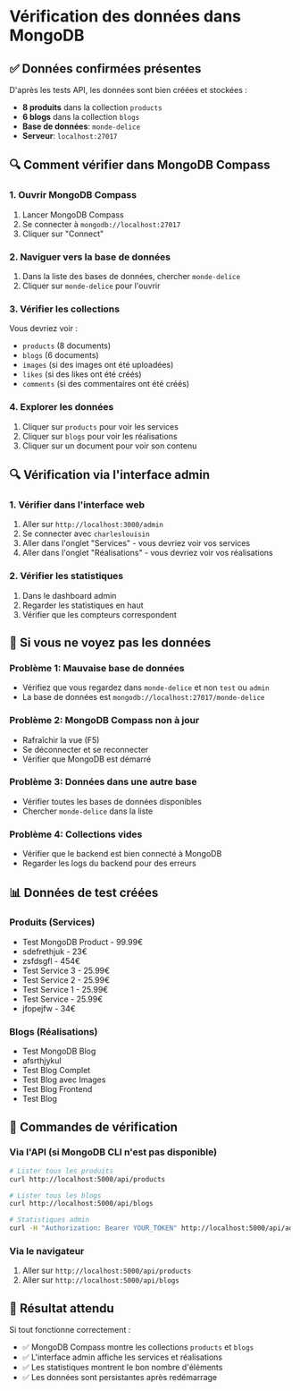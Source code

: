 # Vérification des données dans MongoDB

## ✅ Données confirmées présentes

D'après les tests API, les données sont bien créées et stockées :
- **8 produits** dans la collection `products`
- **6 blogs** dans la collection `blogs`
- **Base de données**: `monde-delice`
- **Serveur**: `localhost:27017`

## 🔍 Comment vérifier dans MongoDB Compass

### 1. Ouvrir MongoDB Compass
1. Lancer MongoDB Compass
2. Se connecter à `mongodb://localhost:27017`
3. Cliquer sur "Connect"

### 2. Naviguer vers la base de données
1. Dans la liste des bases de données, chercher `monde-delice`
2. Cliquer sur `monde-delice` pour l'ouvrir

### 3. Vérifier les collections
Vous devriez voir :
- `products` (8 documents)
- `blogs` (6 documents)
- `images` (si des images ont été uploadées)
- `likes` (si des likes ont été créés)
- `comments` (si des commentaires ont été créés)

### 4. Explorer les données
1. Cliquer sur `products` pour voir les services
2. Cliquer sur `blogs` pour voir les réalisations
3. Cliquer sur un document pour voir son contenu

## 🔍 Vérification via l'interface admin

### 1. Vérifier dans l'interface web
1. Aller sur `http://localhost:3000/admin`
2. Se connecter avec `charleslouisin`
3. Aller dans l'onglet "Services" - vous devriez voir vos services
4. Aller dans l'onglet "Réalisations" - vous devriez voir vos réalisations

### 2. Vérifier les statistiques
1. Dans le dashboard admin
2. Regarder les statistiques en haut
3. Vérifier que les compteurs correspondent

## 🐛 Si vous ne voyez pas les données

### Problème 1: Mauvaise base de données
- Vérifiez que vous regardez dans `monde-delice` et non `test` ou `admin`
- La base de données est `mongodb://localhost:27017/monde-delice`

### Problème 2: MongoDB Compass non à jour
- Rafraîchir la vue (F5)
- Se déconnecter et se reconnecter
- Vérifier que MongoDB est démarré

### Problème 3: Données dans une autre base
- Vérifier toutes les bases de données disponibles
- Chercher `monde-delice` dans la liste

### Problème 4: Collections vides
- Vérifier que le backend est bien connecté à MongoDB
- Regarder les logs du backend pour des erreurs

## 📊 Données de test créées

### Produits (Services)
- Test MongoDB Product - 99.99€
- sdefrethjuk - 23€
- zsfdsgfl - 454€
- Test Service 3 - 25.99€
- Test Service 2 - 25.99€
- Test Service 1 - 25.99€
- Test Service - 25.99€
- jfopejfw - 34€

### Blogs (Réalisations)
- Test MongoDB Blog
- afsrthjykul
- Test Blog Complet
- Test Blog avec Images
- Test Blog Frontend
- Test Blog

## 🔧 Commandes de vérification

### Via l'API (si MongoDB CLI n'est pas disponible)
```bash
# Lister tous les produits
curl http://localhost:5000/api/products

# Lister tous les blogs
curl http://localhost:5000/api/blogs

# Statistiques admin
curl -H "Authorization: Bearer YOUR_TOKEN" http://localhost:5000/api/admin/stats
```

### Via le navigateur
1. Aller sur `http://localhost:5000/api/products`
2. Aller sur `http://localhost:5000/api/blogs`

## 🎯 Résultat attendu

Si tout fonctionne correctement :
- ✅ MongoDB Compass montre les collections `products` et `blogs`
- ✅ L'interface admin affiche les services et réalisations
- ✅ Les statistiques montrent le bon nombre d'éléments
- ✅ Les données sont persistantes après redémarrage
